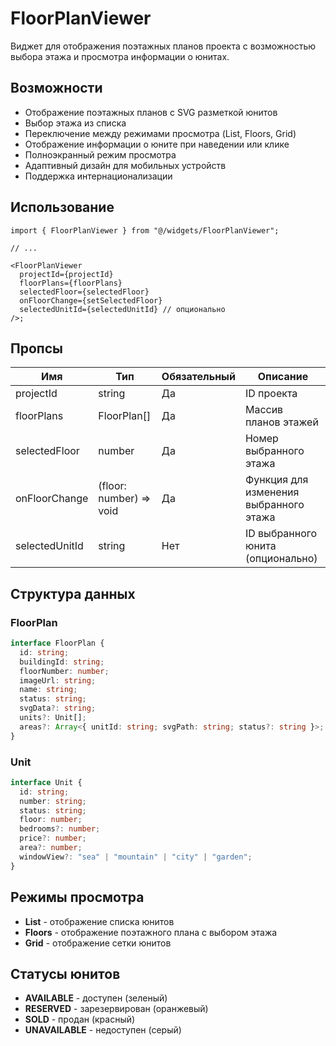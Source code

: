 # FloorPlanViewer

Виджет для отображения поэтажных планов проекта с возможностью выбора этажа и просмотра информации о юнитах.

## Возможности

- Отображение поэтажных планов с SVG разметкой юнитов
- Выбор этажа из списка
- Переключение между режимами просмотра (List, Floors, Grid)
- Отображение информации о юните при наведении или клике
- Полноэкранный режим просмотра
- Адаптивный дизайн для мобильных устройств
- Поддержка интернационализации

## Использование

```tsx
import { FloorPlanViewer } from "@/widgets/FloorPlanViewer";

// ...

<FloorPlanViewer
  projectId={projectId}
  floorPlans={floorPlans}
  selectedFloor={selectedFloor}
  onFloorChange={setSelectedFloor}
  selectedUnitId={selectedUnitId} // опционально
/>;
```

## Пропсы

| Имя            | Тип                     | Обязательный | Описание                               |
| -------------- | ----------------------- | ------------ | -------------------------------------- |
| projectId      | string                  | Да           | ID проекта                             |
| floorPlans     | FloorPlan[]             | Да           | Массив планов этажей                   |
| selectedFloor  | number                  | Да           | Номер выбранного этажа                 |
| onFloorChange  | (floor: number) => void | Да           | Функция для изменения выбранного этажа |
| selectedUnitId | string                  | Нет          | ID выбранного юнита (опционально)      |

## Структура данных

### FloorPlan

```ts
interface FloorPlan {
  id: string;
  buildingId: string;
  floorNumber: number;
  imageUrl: string;
  name: string;
  status: string;
  svgData?: string;
  units?: Unit[];
  areas?: Array<{ unitId: string; svgPath: string; status?: string }>;
}
```

### Unit

```ts
interface Unit {
  id: string;
  number: string;
  status: string;
  floor: number;
  bedrooms?: number;
  price?: number;
  area?: number;
  windowView?: "sea" | "mountain" | "city" | "garden";
}
```

## Режимы просмотра

- **List** - отображение списка юнитов
- **Floors** - отображение поэтажного плана с выбором этажа
- **Grid** - отображение сетки юнитов

## Статусы юнитов

- **AVAILABLE** - доступен (зеленый)
- **RESERVED** - зарезервирован (оранжевый)
- **SOLD** - продан (красный)
- **UNAVAILABLE** - недоступен (серый)
